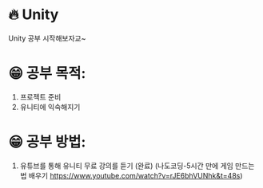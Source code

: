 # 🔥 Unity
Unity 공부 시작해보자교~

# 😁 공부 목적:
1. 프로젝트 준비 
2. 유니티에 익숙해지기

# 😁 공부 방법:
1. 유튜브를 통해 유니티 무료 강의를 듣기 (완료)
   (나도코딩-5시간 만에 게임 만드는 법 배우기 https://www.youtube.com/watch?v=rJE6bhVUNhk&t=48s)
